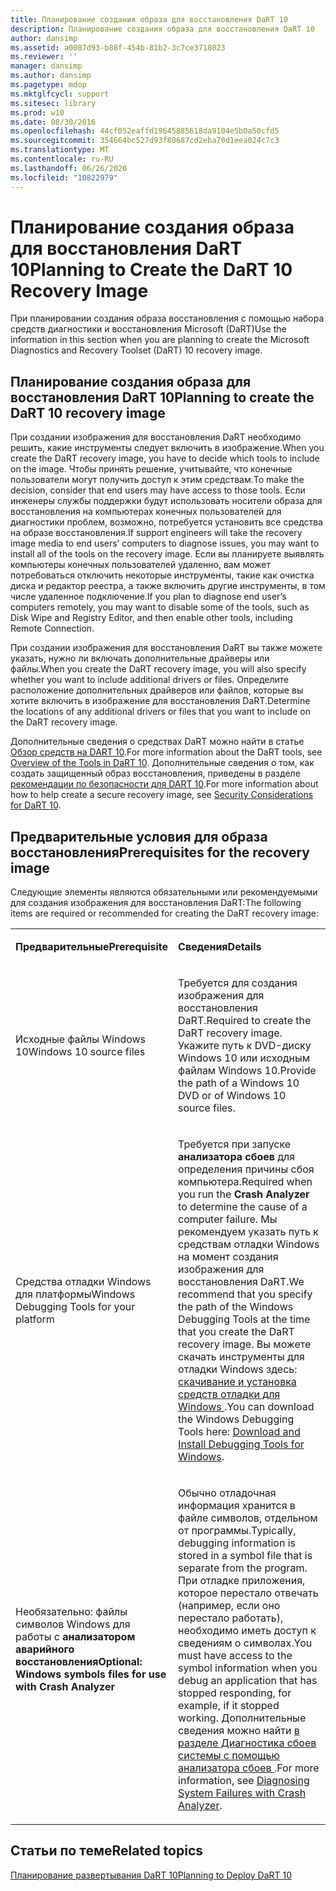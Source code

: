 ```yaml
---
title: Планирование создания образа для восстановления DaRT 10
description: Планирование создания образа для восстановления DaRT 10
author: dansimp
ms.assetid: a0087d93-b88f-454b-81b2-3c7ce3718023
ms.reviewer: ''
manager: dansimp
ms.author: dansimp
ms.pagetype: mdop
ms.mktglfcycl: support
ms.sitesec: library
ms.prod: w10
ms.date: 08/30/2016
ms.openlocfilehash: 44cf052eaffd19645885618da9104e5b0a50cfd5
ms.sourcegitcommit: 354664bc527d93f80687cd2eba70d1eea024c7c3
ms.translationtype: MT
ms.contentlocale: ru-RU
ms.lasthandoff: 06/26/2020
ms.locfileid: "10822979"
---
```

# <span data-ttu-id="702a9-103">Планирование создания образа для восстановления DaRT 10</span><span class="sxs-lookup"><span data-stu-id="702a9-103">Planning to Create the DaRT 10 Recovery Image</span></span>


<span data-ttu-id="702a9-104">При планировании создания образа восстановления с помощью набора средств диагностики и восстановления Microsoft (DaRT)</span><span class="sxs-lookup"><span data-stu-id="702a9-104">Use the information in this section when you are planning to create the Microsoft Diagnostics and Recovery Toolset (DaRT) 10 recovery image.</span></span>

## <span data-ttu-id="702a9-105">Планирование создания образа для восстановления DaRT 10</span><span class="sxs-lookup"><span data-stu-id="702a9-105">Planning to create the DaRT 10 recovery image</span></span>


<span data-ttu-id="702a9-106">При создании изображения для восстановления DaRT необходимо решить, какие инструменты следует включить в изображение.</span><span class="sxs-lookup"><span data-stu-id="702a9-106">When you create the DaRT recovery image, you have to decide which tools to include on the image.</span></span> <span data-ttu-id="702a9-107">Чтобы принять решение, учитывайте, что конечные пользователи могут получить доступ к этим средствам.</span><span class="sxs-lookup"><span data-stu-id="702a9-107">To make the decision, consider that end users may have access to those tools.</span></span> <span data-ttu-id="702a9-108">Если инженеры службы поддержки будут использовать носители образа для восстановления на компьютерах конечных пользователей для диагностики проблем, возможно, потребуется установить все средства на образе восстановления.</span><span class="sxs-lookup"><span data-stu-id="702a9-108">If support engineers will take the recovery image media to end users’ computers to diagnose issues, you may want to install all of the tools on the recovery image.</span></span> <span data-ttu-id="702a9-109">Если вы планируете выявлять компьютеры конечных пользователей удаленно, вам может потребоваться отключить некоторые инструменты, такие как очистка диска и редактор реестра, а также включить другие инструменты, в том числе удаленное подключение.</span><span class="sxs-lookup"><span data-stu-id="702a9-109">If you plan to diagnose end user’s computers remotely, you may want to disable some of the tools, such as Disk Wipe and Registry Editor, and then enable other tools, including Remote Connection.</span></span>

<span data-ttu-id="702a9-110">При создании изображения для восстановления DaRT вы также можете указать, нужно ли включать дополнительные драйверы или файлы.</span><span class="sxs-lookup"><span data-stu-id="702a9-110">When you create the DaRT recovery image, you will also specify whether you want to include additional drivers or files.</span></span> <span data-ttu-id="702a9-111">Определите расположение дополнительных драйверов или файлов, которые вы хотите включить в изображение для восстановления DaRT.</span><span class="sxs-lookup"><span data-stu-id="702a9-111">Determine the locations of any additional drivers or files that you want to include on the DaRT recovery image.</span></span>

<span data-ttu-id="702a9-112">Дополнительные сведения о средствах DaRT можно найти в статье [Обзор средств на DART 10](overview-of-the-tools-in-dart-10.md).</span><span class="sxs-lookup"><span data-stu-id="702a9-112">For more information about the DaRT tools, see [Overview of the Tools in DaRT 10](overview-of-the-tools-in-dart-10.md).</span></span> <span data-ttu-id="702a9-113">Дополнительные сведения о том, как создать защищенный образ восстановления, приведены в разделе [рекомендации по безопасности для DART 10](security-considerations-for-dart-10.md).</span><span class="sxs-lookup"><span data-stu-id="702a9-113">For more information about how to help create a secure recovery image, see [Security Considerations for DaRT 10](security-considerations-for-dart-10.md).</span></span>

## <span data-ttu-id="702a9-114">Предварительные условия для образа восстановления</span><span class="sxs-lookup"><span data-stu-id="702a9-114">Prerequisites for the recovery image</span></span>


<span data-ttu-id="702a9-115">Следующие элементы являются обязательными или рекомендуемыми для создания изображения для восстановления DaRT:</span><span class="sxs-lookup"><span data-stu-id="702a9-115">The following items are required or recommended for creating the DaRT recovery image:</span></span>

<table>
<colgroup>
<col width="50%" />
<col width="50%" />
</colgroup>
<tbody>
<tr class="odd">
<td align="left"><p><strong><span data-ttu-id="702a9-116">Предварительные</span><span class="sxs-lookup"><span data-stu-id="702a9-116">Prerequisite</span></span></strong></p></td>
<td align="left"><p><strong><span data-ttu-id="702a9-117">Сведения</span><span class="sxs-lookup"><span data-stu-id="702a9-117">Details</span></span></strong></p></td>
</tr>
<tr class="even">
<td align="left"><p><span data-ttu-id="702a9-118">Исходные файлы Windows 10</span><span class="sxs-lookup"><span data-stu-id="702a9-118">Windows 10 source files</span></span></p></td>
<td align="left"><p><span data-ttu-id="702a9-119">Требуется для создания изображения для восстановления DaRT.</span><span class="sxs-lookup"><span data-stu-id="702a9-119">Required to create the DaRT recovery image.</span></span> <span data-ttu-id="702a9-120">Укажите путь к DVD-диску Windows 10 или исходным файлам Windows 10.</span><span class="sxs-lookup"><span data-stu-id="702a9-120">Provide the path of a Windows 10 DVD or of Windows 10 source files.</span></span></p></td>
</tr>
<tr class="odd">
<td align="left"><p><span data-ttu-id="702a9-121">Средства отладки Windows для платформы</span><span class="sxs-lookup"><span data-stu-id="702a9-121">Windows Debugging Tools for your platform</span></span></p></td>
<td align="left"><p><span data-ttu-id="702a9-122">Требуется при запуске <strong> анализатора сбоев </strong> для определения причины сбоя компьютера.</span><span class="sxs-lookup"><span data-stu-id="702a9-122">Required when you run the <strong>Crash Analyzer</strong> to determine the cause of a computer failure.</span></span> <span data-ttu-id="702a9-123">Мы рекомендуем указать путь к средствам отладки Windows на момент создания изображения для восстановления DaRT.</span><span class="sxs-lookup"><span data-stu-id="702a9-123">We recommend that you specify the path of the Windows Debugging Tools at the time that you create the DaRT recovery image.</span></span> <span data-ttu-id="702a9-124">Вы можете скачать инструменты для отладки Windows здесь: <a href="https://docs.microsoft.com/windows-hardware/drivers/debugger/" data-raw-source="[Download and Install Debugging Tools for Windows](https://docs.microsoft.com/windows-hardware/drivers/debugger/)"> скачивание и установка средств отладки для Windows </a> .</span><span class="sxs-lookup"><span data-stu-id="702a9-124">You can download the Windows Debugging Tools here: <a href="https://docs.microsoft.com/windows-hardware/drivers/debugger/" data-raw-source="[Download and Install Debugging Tools for Windows](https://docs.microsoft.com/windows-hardware/drivers/debugger/)">Download and Install Debugging Tools for Windows</a>.</span></span></p></td>
</tr>
<tr class="even">
<td align="left"><p><span data-ttu-id="702a9-125">Необязательно: файлы символов Windows для работы с <strong> анализатором аварийного восстановления</span><span class="sxs-lookup"><span data-stu-id="702a9-125">Optional: Windows symbols files for use with <strong>Crash Analyzer</span></span></strong></p></td>
<td align="left"><p><span data-ttu-id="702a9-126">Обычно отладочная информация хранится в файле символов, отдельном от программы.</span><span class="sxs-lookup"><span data-stu-id="702a9-126">Typically, debugging information is stored in a symbol file that is separate from the program.</span></span> <span data-ttu-id="702a9-127">При отладке приложения, которое перестало отвечать (например, если оно перестало работать), необходимо иметь доступ к сведениям о символах.</span><span class="sxs-lookup"><span data-stu-id="702a9-127">You must have access to the symbol information when you debug an application that has stopped responding, for example, if it stopped working.</span></span> <span data-ttu-id="702a9-128">Дополнительные сведения можно найти <a href="diagnosing-system-failures-with-crash-analyzer-dart-10.md" data-raw-source="[Diagnosing System Failures with Crash Analyzer](diagnosing-system-failures-with-crash-analyzer-dart-10.md)"> в разделе Диагностика сбоев системы с помощью анализатора сбоев </a> .</span><span class="sxs-lookup"><span data-stu-id="702a9-128">For more information, see <a href="diagnosing-system-failures-with-crash-analyzer-dart-10.md" data-raw-source="[Diagnosing System Failures with Crash Analyzer](diagnosing-system-failures-with-crash-analyzer-dart-10.md)">Diagnosing System Failures with Crash Analyzer</a>.</span></span></p></td>
</tr>
</tbody>
</table>

 

## <span data-ttu-id="702a9-129">Статьи по теме</span><span class="sxs-lookup"><span data-stu-id="702a9-129">Related topics</span></span>

[<span data-ttu-id="702a9-130">Планирование развертывания DaRT 10</span><span class="sxs-lookup"><span data-stu-id="702a9-130">Planning to Deploy DaRT 10</span></span>](planning-to-deploy-dart-10.md)

 

 




